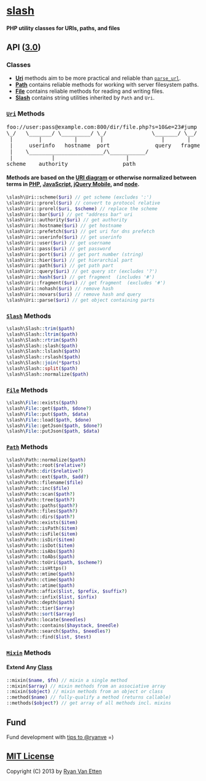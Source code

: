 # [slash](../../)

#### PHP utility classes for URIs, paths, and files

## API ([3.0](../../releases))

### Classes

- [<b>Uri</b>](#uri-methods) methods aim to be more practical and reliable than [`parse_url`](http://www.php.net/manual/en/function.parse-url.php). 
- [<b>Path</b>](#path-methods) contains reliable methods for working with server filesystem paths.
- [<b>File</b>](#file-methods) contains reliable methods for reading and writing files.
- [<b>Slash</b>](#slash-methods) contains string utilities inherited by `Path` and `Uri`.

### [`Uri`](./slash/Uri.php) Methods

<pre>foo://user:pass@example.com:800/dir/file.php?s=10&amp;e=23#jump
\_/   \_______/ \_________/ \_/              \_______/ \__/
 |        |          |       |                  |       |
 |     userinfo   hostname  port              query   fragment
 |    \_______________________/\___________/
 |            |                      |
scheme    authority                 path</pre>

#### Methods are based on the [URI diagram](http://en.wikipedia.org/wiki/URI_scheme#Examples) or otherwise normalized between terms in [PHP](http://www.php.net/manual/en/function.parse-url.php), [JavaScript](https://developer.mozilla.org/en-US/docs/DOM/window.location), [jQuery Mobile](http://jquerymobile.com/test/docs/api/methods.html), and [node](http://nodejs.org/docs/v0.5.5/api/url.html).

```php
\slash\Uri::scheme($uri) // get scheme (excludes ':')
\slash\Uri::prorel($uri) // convert to protocol relative
\slash\Uri::prorel($uri, $scheme) // replace the scheme
\slash\Uri::bar($uri) // get "address bar" uri
\slash\Uri::authority($uri) // get authority
\slash\Uri::hostname($uri) // get hostname
\slash\Uri::prefetch($uri) // get uri for dns prefetch
\slash\Uri::userinfo($uri) // get userinfo
\slash\Uri::user($uri) // get username
\slash\Uri::pass($uri) // get password
\slash\Uri::port($uri) // get port number (string)
\slash\Uri::hier($uri) // get hierarchial part
\slash\Uri::path($uri) // get path part
\slash\Uri::query($uri) // get query str (excludes '?')
\slash\Uri::hash($uri) // get fragment  (includes '#')
\slash\Uri::fragment($uri) // get fragment  (excludes '#')
\slash\Uri::nohash($uri) // remove hash
\slash\Uri::novars($uri) // remove hash and query
\slash\Uri::parse($uri) // get object containing parts
```

### [`Slash`](./slash/Slash.php) Methods

```php
\slash\Slash::trim($path)
\slash\Slash::ltrim($path)
\slash\Slash::rtrim($path)
\slash\Slash::slash($path)
\slash\Slash::lslash($path)
\slash\Slash::rslash($path)
\slash\Slash::join(*$parts)
\slash\Slash::split($path)
\slash\Slash::normalize($path)
```

### [`File`](./slash/File.php) Methods

```php
\slash\File::exists($path)
\slash\File::get($path, $done?)
\slash\File::put($path, $data)
\slash\File::load($path, $done)
\slash\File::getJson($path, $done?)
\slash\File::putJson($path, $data)
```

### [`Path`](./slash/Path.php) Methods

```php
\slash\Path::normalize($path)
\slash\Path::root($relative?)
\slash\Path::dir($relative?)
\slash\Path::ext($path, $add?)
\slash\Path::filename($file)
\slash\Path::inc($file)
\slash\Path::scan($path?)
\slash\Path::tree($path?)
\slash\Path::paths($path?)
\slash\Path::files($path?)
\slash\Path::dirs($path?)
\slash\Path::exists($item)
\slash\Path::isPath($item)
\slash\Path::isFile($item)
\slash\Path::isDir($item)
\slash\Path::isDot($item)
\slash\Path::isAbs($path)
\slash\Path::toAbs($path)
\slash\Path::toUri($path, $scheme?)
\slash\Path::isHttps()
\slash\Path::mtime($path)
\slash\Path::ctime($path)
\slash\Path::atime($path)
\slash\Path::affix($list, $prefix, $suffix?)
\slash\Path::infix($list, $infix)
\slash\Path::depth($path)
\slash\Path::tier($array)
\slash\Path::sort($array)
\slash\Path::locate($needles)
\slash\Path::contains($haystack, $needle)
\slash\Path::search($paths, $needles?)
\slash\Path::find($list, $test)
```

### [`Mixin`](./slash/traits/Mixin.php) Methods

#### Extend Any [Class](#classes)

```php
::mixin($name, $fn) // mixin a single method
::mixin($array) // mixin methods from an associative array
::mixin($object) // mixin methods from an object or class
::method($name) // fully-qualify a method (returns callable)
::methods($object?) // get array of all methods incl. mixins
```

## Fund

Fund development with [tips to @ryanve](https://www.gittip.com/ryanve/) =)

## [MIT License](http://opensource.org/licenses/MIT)

Copyright (C) 2013 by [Ryan Van Etten](https://github.com/ryanve)
